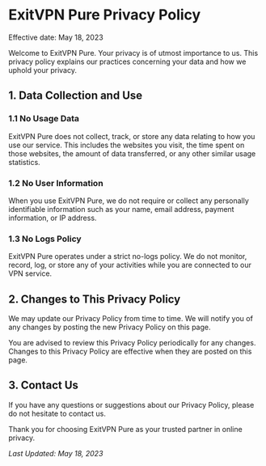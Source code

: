 # ExitVPN Pure Privacy Policy

Effective date: May 18, 2023

Welcome to ExitVPN Pure. Your privacy is of utmost importance to us. This privacy policy explains our practices concerning your data and how we uphold your privacy.

## 1. Data Collection and Use

### 1.1 No Usage Data

ExitVPN Pure does not collect, track, or store any data relating to how you use our service. This includes the websites you visit, the time spent on those websites, the amount of data transferred, or any other similar usage statistics.

### 1.2 No User Information

When you use ExitVPN Pure, we do not require or collect any personally identifiable information such as your name, email address, payment information, or IP address.

### 1.3 No Logs Policy

ExitVPN Pure operates under a strict no-logs policy. We do not monitor, record, log, or store any of your activities while you are connected to our VPN service. 

## 2. Changes to This Privacy Policy

We may update our Privacy Policy from time to time. We will notify you of any changes by posting the new Privacy Policy on this page.

You are advised to review this Privacy Policy periodically for any changes. Changes to this Privacy Policy are effective when they are posted on this page.

## 3. Contact Us

If you have any questions or suggestions about our Privacy Policy, please do not hesitate to contact us.

Thank you for choosing ExitVPN Pure as your trusted partner in online privacy.

*Last Updated: May 18, 2023*
